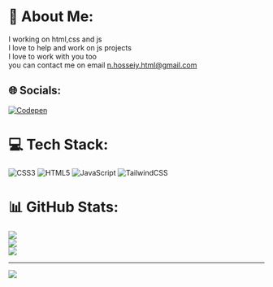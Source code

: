 # 💫 About Me:
I working on html,css and js<br>I love to help and work on js projects <br>I  love to work with you too <br>you can contact me on email n.hosseiy.html@gmail.com


## 🌐 Socials:
[![Codepen](https://img.shields.io/badge/Codepen-000000?style=for-the-badge&logo=codepen&logoColor=white)](https://codepen.io/shina499) 

# 💻 Tech Stack:
![CSS3](https://img.shields.io/badge/css3-%231572B6.svg?style=for-the-badge&logo=css3&logoColor=white) ![HTML5](https://img.shields.io/badge/html5-%23E34F26.svg?style=for-the-badge&logo=html5&logoColor=white) ![JavaScript](https://img.shields.io/badge/javascript-%23323330.svg?style=for-the-badge&logo=javascript&logoColor=%23F7DF1E) ![TailwindCSS](https://img.shields.io/badge/tailwindcss-%2338B2AC.svg?style=for-the-badge&logo=tailwind-css&logoColor=white)
# 📊 GitHub Stats:
![](https://github-readme-stats.vercel.app/api?username=shina499&theme=dark&hide_border=false&include_all_commits=false&count_private=false)<br/>
![](https://github-readme-streak-stats.herokuapp.com/?user=shina499&theme=dark&hide_border=false)<br/>
![](https://github-readme-stats.vercel.app/api/top-langs/?username=shina499&theme=dark&hide_border=false&include_all_commits=false&count_private=false&layout=compact)

---
[![](https://visitcount.itsvg.in/api?id=shina499&icon=0&color=6)](https://visitcount.itsvg.in)

<!-- Proudly created with GPRM ( https://gprm.itsvg.in ) -->
